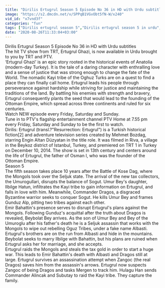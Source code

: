 ```yaml
---
title: "Dirilis Ertugrul Season 5 Episode No 36 in HD with Urdu subtitles-P2"
image: "https://s2.dmcdn.net/v/SPPqB1VGvObt5fN-W/x240"
vid_id: "x7vnd3f"
categories: "fun"
tags: ["Dirilis ertugrul season 5","Dirilis ertugrul season 5 in urdu","Dirilis ertugrul season 5 full in urdu"]
date: "2020-08-26T11:33:04+03:00"
---
```

Dirilis Ertugrul Season 5 Episode No 36 in HD with Urdu subtitles  <br>The hit TV show from TRT, Ertugrul Ghazi, is now available in Urdu brought to you by TRT and PTV.   <br>‘Ertugrul Ghazi’ is an epic story rooted in the historical events of Anatolia (modern-day Turkey). It is the tale of a daring character with enthralling love and a sense of justice that was strong enough to change the fate of the World. The nomadic Kayi tribe of the Oghuz Turks are on a quest to find a place they can finally call home. Ertugrul leads his people through perseverance against hardship while striving for justice and maintaining the traditions of the land. By battling his enemies with strength and bravery, Ertugrul consequently plants the seed that would lead to the founding of the Ottoman Empire, which spread across three continents and ruled for six centuries.  <br>Watch NEW episode every Friday, Saturday and Sunday.  <br>Tune in to PTV's flagship entertainment channel PTV Home at 7.55 pm every Friday, Saturday and Sunday to be the first to watch.  <br>Dirilis: Ertugrul (transl.?&quot;Resurrection: Ertugrul&quot;) is a Turkish historical fiction[2] and adventure television series created by Mehmet Bozdag, starring Engin Altan Düzyatan in the title role. It was filmed in Riva, a village in the Beykoz district of Istanbul, Turkey, and premiered on TRT 1 in Turkey on December 10, 2014. The show is set in 13th century and centers around the life of Ertugrul, the father of Osman I, who was the founder of the Ottoman Empire.  <br>Season 5  <br>The fifth season takes place 10 years after the Battle of Kose Dag, where the Mongols took over the Seljuk state. The arrival of the new tax collectors, the Umurogullari, disrupts the balance of Sogut. Umur Bey's daughter, Ilbilge Hatun, infiltrates the Kayi tribe to gain information on Ertugrul, and falls in love with him. Meanwhile, Commander Dragos, a disgraced Byzantine warrior seeks to conquer Sogut. He kills Umur Bey and frames Gunduz Alp, pitting two tribes against each other.  <br>Emir Bahattin's presence serves to disrupt Ertugrul's plans against the Mongols. Following Gunduz's acquittal after the truth about Dragos is revealed, Beybolat Bey arrives. As the son of Umur Bey and Bey of the Umuroglu after his father's death he is a Seljuk assassin that works with the Mongols to wipe out rebelling Oguz Tribes, under a fake name Albasti. Ertugrul's brothers are on the run from Albasti and hide in the mountains. Beybolat seeks to marry Ilbilge with Bahattin, but his plans are ruined when Ertugrul asks her for marriage, and she accepts.  <br>Ertugrul raids the Mongols and steals the tax gold in order to start a huge war. This leads to Emir Bahattin's death with Albasti and Dragos still at large. Ertugrul survives an assassination attempt when Zangoc (the real Dragos) saves him from the assassin's arrows. Ertugrul now suspects Zangoc of being Dragos and tasks Mergen to track him. Hulagu Han sends Commander Alincak and Subutay to raid the Kayi tribe. They capture the family.
